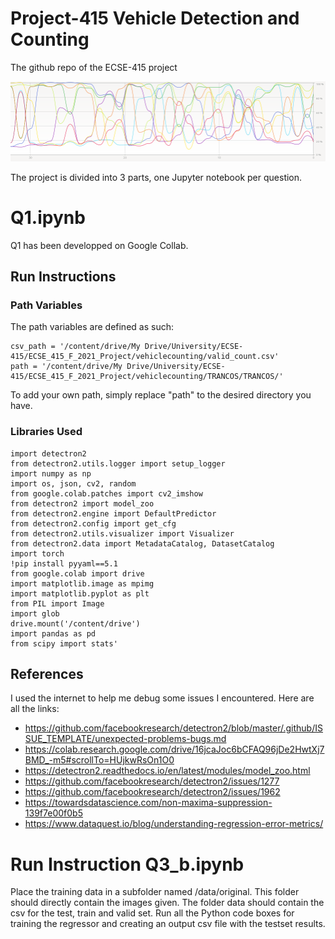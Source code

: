 # Project-415 Vehicle Detection and Counting
The github repo of the ECSE-415 project

![Alt text](CPU_train.png?raw=true "CPU slavery")


The project is divided into 3 parts, one Jupyter notebook per question. 

# Q1.ipynb
Q1 has been developped on Google Collab.
## Run Instructions
### Path Variables

The path variables are defined as such:


```
csv_path = '/content/drive/My Drive/University/ECSE-415/ECSE_415_F_2021_Project/vehiclecounting/valid_count.csv'
path = '/content/drive/My Drive/University/ECSE-415/ECSE_415_F_2021_Project/vehiclecounting/TRANCOS/TRANCOS/'
```

To add your own path, simply replace "path" to the desired directory you have.

### Libraries Used
```
import detectron2
from detectron2.utils.logger import setup_logger
import numpy as np
import os, json, cv2, random
from google.colab.patches import cv2_imshow
from detectron2 import model_zoo
from detectron2.engine import DefaultPredictor
from detectron2.config import get_cfg
from detectron2.utils.visualizer import Visualizer
from detectron2.data import MetadataCatalog, DatasetCatalog
import torch
!pip install pyyaml==5.1
from google.colab import drive
import matplotlib.image as mpimg
import matplotlib.pyplot as plt
from PIL import Image
import glob
drive.mount('/content/drive')
import pandas as pd
from scipy import stats'
```

## References
I used the internet to help me debug some issues I encountered. Here are all the links:
* https://github.com/facebookresearch/detectron2/blob/master/.github/ISSUE_TEMPLATE/unexpected-problems-bugs.md
* https://colab.research.google.com/drive/16jcaJoc6bCFAQ96jDe2HwtXj7BMD_-m5#scrollTo=HUjkwRsOn1O0
* https://detectron2.readthedocs.io/en/latest/modules/model_zoo.html
* https://github.com/facebookresearch/detectron2/issues/1277
* https://github.com/facebookresearch/detectron2/issues/1962
* https://towardsdatascience.com/non-maxima-suppression-139f7e00f0b5
* https://www.dataquest.io/blog/understanding-regression-error-metrics/

# Run Instruction Q3_b.ipynb
Place the training data in a subfolder named /data/original. This folder should directly contain the images given. The folder data should contain the csv for the test, train and valid set.
Run all the Python code boxes for training the regressor and creating an output csv file with the testset results.

